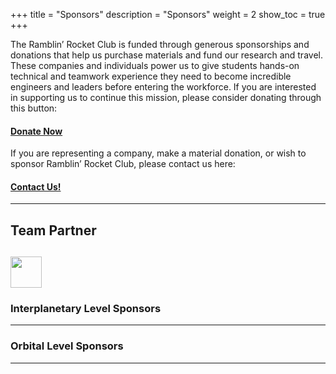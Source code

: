 +++
title = "Sponsors"
description = "Sponsors"
weight = 2
show_toc = true
+++




The Ramblin’ Rocket Club is funded through generous sponsorships and donations that help us purchase materials and fund our research and travel. These companies and individuals power us to give students hands-on technical and teamwork experience they need to become incredible engineers and leaders before entering the workforce. If you are interested in supporting us to continue this mission, please consider donating through this button:

#### [**Donate Now**](https://www.youtube.com/watch?v=xvFZjo5PgG0)

If you are representing a company, make a material donation, or wish to sponsor Ramblin’ Rocket Club, please contact us here:

#### [**Contact Us!**](ramblinrocketclub@gmail.com)

---
## **Team Partner** 

<img src="![image](https://user-images.githubusercontent.com/116322179/198417498-030561f5-0196-4a86-ba07-8f926b4b75ea.png)
" height="50"  width="50"/>
---
### **Interplanetary Level Sponsors**

---
### **Orbital Level Sponsors**

---

